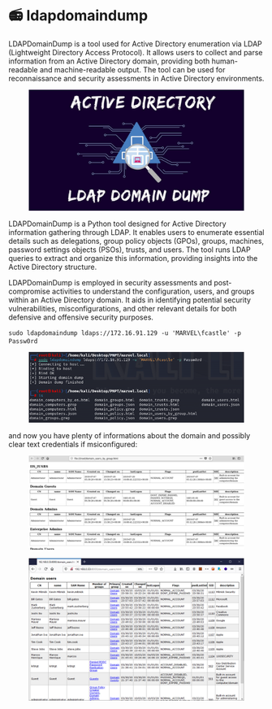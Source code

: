 # 📻 ldapdomaindump

LDAPDomainDump is a tool used for Active Directory enumeration via LDAP (Lightweight Directory Access Protocol). It allows users to collect and parse information from an Active Directory domain, providing both human-readable and machine-readable output. The tool can be used for reconnaissance and security assessments in Active Directory environments.

<figure><img src="../../../../.gitbook/assets/image (193).png" alt=""><figcaption></figcaption></figure>

LDAPDomainDump is a Python tool designed for Active Directory information gathering through LDAP. It enables users to enumerate essential details such as delegations, group policy objects (GPOs), groups, machines, password settings objects (PSOs), trusts, and users. The tool runs LDAP queries to extract and organize this information, providing insights into the Active Directory structure.

LDAPDomainDump is employed in security assessments and post-compromise activities to understand the configuration, users, and groups within an Active Directory domain. It aids in identifying potential security vulnerabilities, misconfigurations, and other relevant details for both defensive and offensive security purposes.

```
sudo ldapdomaindump ldaps://172.16.91.129 -u 'MARVEL\fcastle' -p Passw0rd
```

<figure><img src="../../../../.gitbook/assets/image (181).png" alt=""><figcaption></figcaption></figure>

and now you have plenty of informations about the domain and possibly clear text credentials if msiconfigured:

<figure><img src="../../../../.gitbook/assets/image (3) (1) (1) (1) (1) (1) (1) (1) (1) (1) (1) (1) (1) (1) (1) (1) (1) (1) (1) (1) (1) (1) (1) (1) (1) (1) (1) (1) (1) (1) (1) (1) (1) (1) (1) (1) (1) (1) (1) (1) (1) (1) (1) (1) (1) (1) (1) (1) (1) (1) (1) (1) (1) (1) (1).png" alt=""><figcaption></figcaption></figure>

<figure><img src="../../../../.gitbook/assets/image (1) (1) (1) (1) (1) (1) (1) (1) (1) (1) (1) (1) (1) (1) (1) (1) (1) (1) (1) (1) (1) (1) (1) (1) (1) (1) (1) (1) (1) (1) (1) (1) (1) (1) (1) (1) (1) (1) (1) (1) (1) (1) (1) (1) (1) (1) (1) (1) (1) (1) (1) (1) (1) (1) (1) (1) (1) (1) (1) (1)   (4).png" alt=""><figcaption></figcaption></figure>
